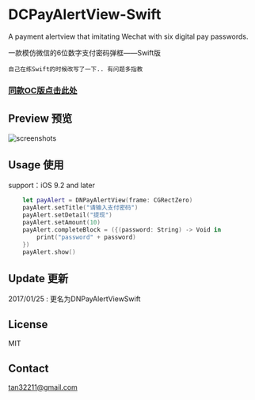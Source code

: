 # DCPayAlertView-Swift
A payment alertview that imitating Wechat with six digital pay passwords.<br/>

一款模仿微信的6位数字支付密码弹框——Swift版


```
自己在练Swift的时候改写了一下.. 有问题多指教
```

### [同款OC版点击此处](https://github.com/dawnnnnn/DNPayAlertView)


## Preview 预览

![screenshots](https://raw.githubusercontent.com/dawnnnnn/DCPayAlertView/master/screenshots/DCPaymentDemo.gif)


## Usage 使用
support：iOS 9.2 and later

``` swift
	let payAlert = DNPayAlertView(frame: CGRectZero)
	payAlert.setTitle("请输入支付密码")
	payAlert.setDetail("提现")
	payAlert.setAmount(10)
	payAlert.completeBlock = ({(password: String) -> Void in
		print("password" + password)
	})
	payAlert.show()
```
    
## Update 更新
2017/01/25 : 更名为DNPayAlertViewSwift
    
## License  
MIT

## Contact
tan32211@gmail.com